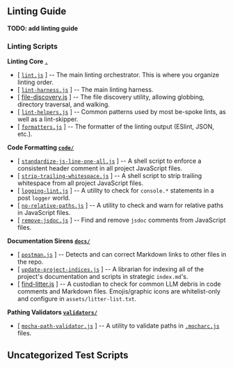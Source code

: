 ## Linting Guide

**TODO: add linting guide**

### Linting Scripts

**Linting Core [`.`](index.md)**

- [ [`lint.js`](lint.js) ]
  -- The main linting orchestrator. This is where you organize linting order.
- [ [`lint-harness.js`](lint-harness.js) ]
  -- The main linting harness.
- [ [file-discovery.js](lib/file-discovery.js) ]
  -- The file discovery utility, allowing globbing, directory traversal, and walking.
- [ [`lint-helpers.js`](lib/lint-helpers.js) ]
  -- Common patterns used by most be-spoke lints, as well as a lint-skipper.
- [ [`formatters.js`](lib/formatters.js) ]
  -- The formatter of the linting output (ESlint, JSON, etc.).

**Code Formatting [`code/`](code/)**

- [ [`standardize-js-line-one-all.js`](code/standardize-js-line-one-all.js) ]
  -- A shell script to enforce a consistent header comment in all project JavaScript files.
- [ [`strip-trailing-whitespace.js`](code/strip-trailing-whitespace.js) ]
  -- A shell script to strip trailing whitespace from all project JavaScript files.   
- [ [`logging-lint.js`](code/logging-lint.js) ]
  -- A utility to check for `console.*` statements in a post `logger` world.     
- [ [`no-relative-paths.js`](code/no-relative-paths.js) ]
  -- A utility to check and warn for relative paths in JavaScript files.
- [ [`remove-jsdoc.js`](code/remove-jsdoc.js) ] 
  -- Find and remove `jsdoc` comments from JavaScript files. 

**Documentation Sirens [`docs/`](docs/)**

- [ [`postman.js`](docs/postman.js) ]
  -- Detects and can correct Markdown links to other files in the repo.
- [ [`update-project-indices.js`](docs/update-project-indices.js) ]
  -- A librarian for indexing all of the project's documentation and scripts in strategic `index.md`'s.
- [ [find-litter.js](docs/find-litter.js) ]
  -- A custodian to check for common LLM debris in code comments and Markdown files.
     Emojis/graphic icons are whitelist-only and configure in `assets/litter-list.txt`.

**Pathing Validators [`validators/`](validators/)**

- [ [`mocha-path-validator.js`](validators/mocha-path-validator.js) ]
  -- A utility to validate paths in [`.mocharc.js`](../../.mocharc.js) files.

## Uncategorized Test Scripts

<!-- uncategorized-start -->

<!-- uncategorized-end -->
